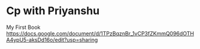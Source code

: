 # Cp with Priyanshu
 My First Book 
https://docs.google.com/document/d/1TPzBqznBr_1vCP3fZKmmQ096dOTHA4ypU5-aksDd16o/edit?usp=sharing
